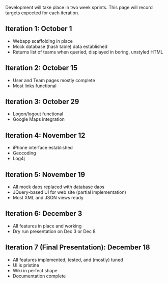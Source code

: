 Development will take place in two week sprints.  This page will record targets expected for each iteration.

## Iteration 1: October 1 ##
  * Webapp scaffolding in place
  * Mock database (hash table) data established
  * Returns list of teams when queried, displayed in boring, unstyled HTML

## Iteration 2: October 15 ##
  * User and Team pages mostly complete
  * Most links functional

## Iteration 3: October 29 ##
  * Logon/logout functional
  * Google Maps integration

## Iteration 4: November 12 ##
  * iPhone interface established
  * Geocoding
  * Log4j

## Iteration 5: November 19 ##
  * All mock daos replaced with database daos
  * JQuery-based UI for web site (partial implementation)
  * Most XML and JSON views ready

## Iteration 6: December 3 ##
  * All features in place and working
  * Dry run presentation on Dec 3 or Dec 8

## Iteration 7 (Final Presentation): December 18 ##
  * All features implemented, tested, and (mostly) tuned
  * UI is pristine
  * Wiki in perfect shape
  * Documentation complete